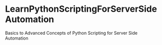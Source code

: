 # LearnPythonScriptingForServerSideAutomation
Basics to Advanced Concepts of Python Scripting for Server Side Automation
